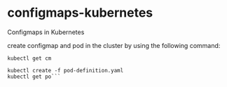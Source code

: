 # configmaps-kubernetes
Configmaps in Kubernetes

create configmap and pod in the cluster by using the following command:

```kubectl create -f cm config-map.yaml
kubectl get cm

kubectl create -f pod-definition.yaml
kubectl get po```



